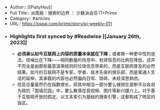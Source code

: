 - Author:: [[PlatyHsu]]
- Full Title:: 派周报：搜索的边界 ｜ 少数派会员 Π+Prime
- Category:: #articles
- URL:: https://sspai.com/prime/story/pi-weekly-011
- ### Highlights first synced by #Readwise [[January 26th, 2023]]
    - **必须承认如今互联网上内容的质量本来就在下降**；或者换一种更中性的说法，信噪比在下降——相同数量的信息中，有效信息的比例在降低。这并不完全是由那些蓄意滥用规则的垃圾信息带来的，而是互联网普及的必然结果。如今的互联网不是专家、学者、技术先驱的俱乐部，而是普通人生活的延伸，其承载的内容也必然偏向日常、琐碎、未经深思熟虑。
    - 信息总量虽然仍在指数增长，但其中相当一部分要么被锁在垄断平台各自为政的「围墙花园」中，要么散落在音视频、图片等新兴媒介上。对于基于互联网开放的假定、以文本索引为基础的搜索引擎，这都构成了明显的盲区。
